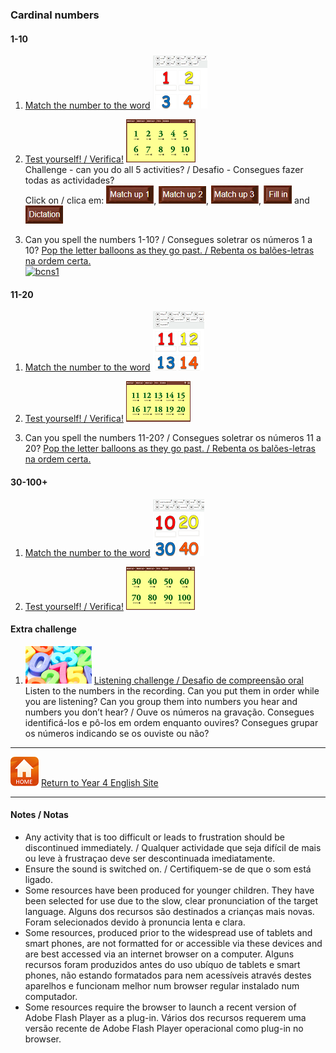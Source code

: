 ### Cardinal numbers

#### 1-10

1. [Match the number to the word](https://learnenglishkids.britishcouncil.org/en/word-games/numbers-1-10) [![bc10](/images/bc10.PNG)](https://learnenglishkids.britishcouncil.org/en/word-games/numbers-1-10)

2. [Test yourself! / Verifica!](http://www.learningchocolate.com/content/numbers-1) [![lc10](/images/lc10.PNG)](http://www.learningchocolate.com/content/numbers-1)    
Challenge - can you do all 5 activities? / Desafio - Consegues fazer todas as actividades?  
Click on / clica em: ![lcmu1](/images/lcmu1.PNG), ![lcmu2](/images/lcmu2.PNG), ![lcmu3](/images/lcmu3.PNG), ![lcfi](/images/lcfi.PNG) and ![lcdi](/images/lcdi.PNG)

3. Can you spell the numbers 1-10? / Consegues soletrar os números 1 a 10?
[Pop the letter balloons as they go past. / Rebenta os balões-letras na ordem certa.](https://learnenglishkids.britishcouncil.org/en/archived-word-games/balloon-burst/numbers-1-10)  
[![bcns1](/images/bcns1.PNG)](https://learnenglishkids.britishcouncil.org/en/archived-word-games/balloon-burst/numbers-1-10)

#### 11-20

1. [Match the number to the word](https://learnenglishkids.britishcouncil.org/en/word-games/numbers-11-20) [![bc20](/images/bc20.PNG)](https://learnenglishkids.britishcouncil.org/en/word-games/numbers-11-20) 
 
2. [Test yourself! / Verifica!](http://www.learningchocolate.com/content/numbers-2) [![lc20](/images/lc20.PNG)](http://www.learningchocolate.com/content/numbers-2)    

3. Can you spell the numbers 11-20? / Consegues soletrar os números 11 a 20?
[Pop the letter balloons as they go past. / Rebenta os balões-letras na ordem certa.](https://learnenglishkids.britishcouncil.org/en/archived-word-games/balloon-burst/numbers-11-20)

#### 30-100+

1. [Match the number to the word](https://learnenglishkids.britishcouncil.org/en/word-games/numbers-10-100) [![bc30](/images/bc30.PNG)](https://learnenglishkids.britishcouncil.org/en/word-games/numbers-10-100) 

2. [Test yourself! / Verifica!](http://www.learningchocolate.com/content/numbers-3) [![lc30](/images/lc30.PNG)](http://www.learningchocolate.com/content/numbers-3)    

#### Extra challenge

1. [![bcnd](/images/bcnd.PNG)](http://learnenglishteens.britishcouncil.org/skills/listening-skills-practice/understanding-numbers) [Listening challenge / Desafio de compreensão oral](http://learnenglishteens.britishcouncil.org/skills/listening-skills-practice/understanding-numbers)    
Listen to the numbers in the recording. Can you put them in order while you are listening? Can you group them into numbers you hear and numbers you don’t hear? / Ouve os números na gravação. Consegues identificá-los e pô-los em ordem enquanto ouvires? Consegues grupar os números indicando se os ouviste ou não?  





***
[![home](/images/home.PNG)](https://tangerina-pt.github.io/English/Year4) [Return to Year 4 English Site](https://tangerina-pt.github.io/English/Year4)

***
#### Notes / Notas
* Any activity that is too difficult or leads to frustration should be discontinued immediately. / Qualquer actividade que seja difícil de mais ou leve à frustraçao deve ser descontinuada imediatamente.
* Ensure the sound is switched on. / Certifiquem-se de que o som está ligado.
* Some resources have been produced for younger children. They have been selected for use due to the slow, clear pronunciation of the target language. Alguns dos recursos são destinados a crianças mais novas. Foram selecionados devido à pronuncia lenta e clara.
* Some resources, produced prior to the widespread use of tablets and smart phones, are not formatted for or accessible via these devices and are best accessed via an internet browser on a computer. Alguns recursos foram produzidos antes do uso ubíquo de tablets e smart phones, não estando formatados para nem acessíveis através destes aparelhos e funcionam melhor num browser regular instalado num computador.
* Some resources require the browser to launch a recent version of Adobe Flash Player as a plug-in. Vários dos recursos requerem uma versão recente de Adobe Flash Player operacional como plug-in no browser.

